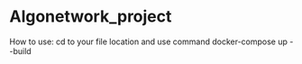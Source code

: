 # Algonetwork_project
How to use: cd to your file location and use command docker-compose up --build
